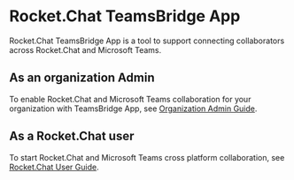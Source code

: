 # Rocket.Chat TeamsBridge App

Rocket.Chat TeamsBridge App is a tool to support connecting collaborators across Rocket.Chat and Microsoft Teams.

## As an organization Admin

To enable Rocket.Chat and Microsoft Teams collaboration for your organization with TeamsBridge App, see [Organization Admin Guide](./admin.md).

## As a Rocket.Chat user

To start Rocket.Chat and Microsoft Teams cross platform collaboration, see [Rocket.Chat User Guide](./user.md).
